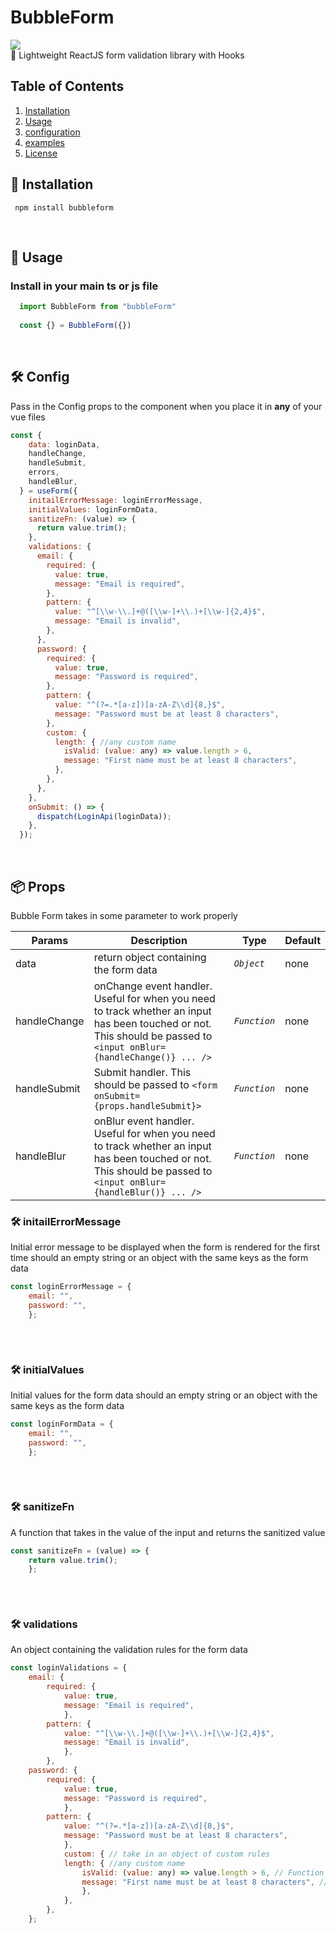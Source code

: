 # BubbleForm

 <img src="./header.png?raw=true">
   <br>
🥤 Lightweight ReactJS form validation library with Hooks
  <br>

## Table of Contents

1. [Installation](#installation)
2. [Usage](#usage)
3. [configuration](#configuration)
4. [examples](#examples)
5. [License](#license)

## 💽 Installation

```
 npm install bubbleform
```

<br>

## 📄 Usage

### Install in your main ts or js file

```jsx
  import BubbleForm from "bubbleForm"  
  
  const {} = BubbleForm({})
```

<br>

## 🛠 Config

Pass in the Config props to the component when you place it in <b>any</b> of your vue files

```jsx
const {
    data: loginData,
    handleChange,
    handleSubmit,
    errors,
    handleBlur,
  } = useForm({
    initailErrorMessage: loginErrorMessage,
    initialValues: loginFormData,
    sanitizeFn: (value) => {
      return value.trim();
    },
    validations: {
      email: {
        required: {
          value: true,
          message: "Email is required",
        },
        pattern: {
          value: "^[\\w-\\.]+@([\\w-]+\\.)+[\\w-]{2,4}$",
          message: "Email is invalid",
        },
      },
      password: {
        required: {
          value: true,
          message: "Password is required",
        },
        pattern: {
          value: "^(?=.*[a-z])[a-zA-Z\\d]{8,}$",
          message: "Password must be at least 8 characters",
        },
        custom: {  
          length: { //any custom name 
            isValid: (value: any) => value.length > 6,
            message: "First name must be at least 8 characters",
          },
        },
      },
    },
    onSubmit: () => {
      dispatch(LoginApi(loginData));
    },
  });
```

<br>

## 📦 Props

Bubble Form takes in some parameter to work properly

| Params | Description | Type | Default |
| --- | --- | --- | --- |
| data | return object containing the form data | *`Object`* | none |
| handleChange | onChange event handler. Useful for when you need to track whether an input has been touched or not. This should be   passed to `<input onBlur={handleChange()} ... />` | *`Function`* | none |
| handleSubmit | Submit handler. This should be passed to `<form onSubmit={props.handleSubmit}>` </form> | *`Function`* | none |
| handleBlur | onBlur event handler. Useful for when you need to track whether an input has been touched or not. This should be passed to `<input onBlur={handleBlur()} ... />` | *`Function`* | none|

### 🛠 initailErrorMessage

 Initial error message to be displayed when the form is rendered for the first time should an empty string or an object with the same keys as the form data

```jsx
const loginErrorMessage = {
    email: "",
    password: "",
    };
    
```

<br>

### 🛠 initialValues

Initial values for the form data should an empty string or an object with the same keys as the form data

```jsx
const loginFormData = {
    email: "",
    password: "",
    };
    
```

<br>

### 🛠 sanitizeFn

A function that takes in the value of the input and returns the sanitized value

```jsx
const sanitizeFn = (value) => {
    return value.trim();
    };
    
```

<br>

### 🛠 validations

An object containing the validation rules for the form data

```jsx
const loginValidations = {
    email: {
        required: {
            value: true,
            message: "Email is required",
            },
        pattern: {
            value: "^[\\w-\\.]+@([\\w-]+\\.)+[\\w-]{2,4}$",
            message: "Email is invalid",
            },
        },
    password: {
        required: {
            value: true,
            message: "Password is required",
            },
        pattern: {
            value: "^(?=.*[a-z])[a-zA-Z\\d]{8,}$",
            message: "Password must be at least 8 characters",
            },
            custom: { // take in an object of custom rules
            length: { //any custom name
                isValid: (value: any) => value.length > 6, // Function that takes in the value of the input and returns a boolean
                message: "First name must be at least 8 characters", // error message
                },
            },
        },
    };
    
```

<br>
